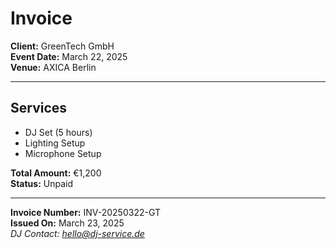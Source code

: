 # Invoice

**Client:** GreenTech GmbH  
**Event Date:** March 22, 2025  
**Venue:** AXICA Berlin  

---

## Services
- DJ Set (5 hours)
- Lighting Setup
- Microphone Setup

**Total Amount:** €1,200  
**Status:** Unpaid  

---

**Invoice Number:** INV-20250322-GT  
**Issued On:** March 23, 2025  
*DJ Contact: hello@dj-service.de*
